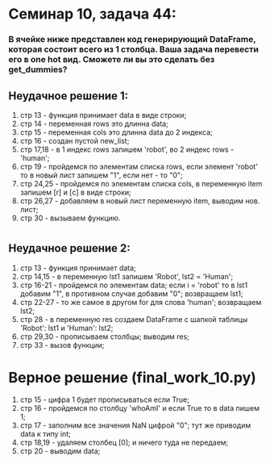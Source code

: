 # Семинар 10, задача 44: 
### В ячейке ниже представлен код генерирующий DataFrame, которая состоит всего из 1 столбца. Ваша задача перевести его в one hot вид. Сможете ли вы это сделать без get_dummies?
## Неудачное решение 1:
1. стр 13 - функция принимает data в виде строки;
2. стр 14 - переменная rows это длинна data;
3. стр 15 - переменная cols это длинна data до 2 индекса;
4. стр 16 - создан пустой new_list;
5. стр 17,18 - в 1 индекс rows запишем 'robot', во 2 индекс rows - 'human';
6. стр 19 - пройдемся по элементам списка rows, если элемент 'robot' то в новый лист запишем "1", если нет - то "0";
7. стр 24,25  - пройдемся по элементам списка cols, в переменную item запишем [r] и [c] в виде строки;
8. стр 26,27 -  добавляем в новый лист переменную item, выводим нов. лист;
9. стр 30 - вызываем функцию.
#
## Неудачное решение 2:
1. стр 13 - функция принимает data;
2. стр 14,15 - в переменную lst1 запишем 'Robot', lst2 = 'Human';
3. стр 16-21 - пройдемся по элементам data; если i = 'robot' то в lst1 добавим "1", в противном случае добавим "0"; возвращаем lst1;
4. стр 22-27 - то же самое в другом for для слова 'human'; возвращаем lst2;
5. стр 28 - в переменную res создаем DataFrame с шапкой таблицы 'Robot': lst1 и 'Human': lst2; 
6. стр 29,30 - прописываем столбцы; выводим res;
7. стр 33  - вызов функции;
#
# Верное решение (final_work_10.py)
1. стр 15 - цифра 1 будет прописываться если True;
2. стр 16 - пройдемся по столбцу 'whoAmI' и если True то в data пишем 1; 
3. стр 17 - заполним все значения NaN цифрой "0"; тут же приводим data к типу int;
4. стр 18,19 - удаляем столбец [0]; и ничего туда не передаем;
5. стр 20 - выводим data;
